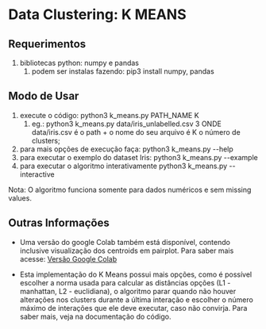 # Data Clustering: K MEANS

## Requerimentos
1. bibliotecas python: numpy e pandas
    1. podem ser instalas fazendo: pip3 install numpy, pandas 

## Modo de Usar
1. execute o código: python3 k_means.py PATH_NAME K
    1. eg.: python3 k_means.py data/iris_unlabelled.csv 3 ONDE 
        data/iris.csv é o path + o nome do seu arquivo é K o número de clusters;
1. para mais opções de execução faça: python3 k_means.py --help
1. para executar o exemplo do dataset Iris: python3 k_means.py --example
1. para executar o algoritmo interativamente python3 k_means.py --interactive

Nota: O algoritmo funciona somente para dados numéricos e sem missing values.

## Outras Informações
* Uma versão do google Colab também está disponível, contendo inclusive visualização dos 
centroids em pairplot. Para saber mais acesse:
    [Versão Google Colab](https://colab.research.google.com/drive/1lOMXif-petzSWLwzoV8jUMDXYb55702V?usp=sharing)

* Esta implementação do K Means possui mais opções, como é possível escolher a norma usada
para calcular as distâncias opções (L1 - manhattan, L2 - euclidiana), o algoritmo parar 
quando não houver alterações nos clusters durante a última interação e escolher o número
máximo de interações que ele deve executar, caso não convirja. Para saber mais, veja na 
documentação do código. 


